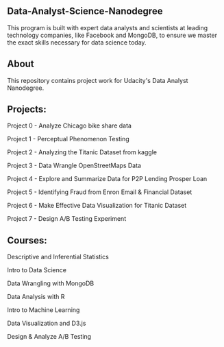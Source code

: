 ## Data-Analyst-Science-Nanodegree
This program is built with expert data analysts and scientists at leading technology companies, like Facebook and MongoDB, to ensure we master the exact skills necessary for data science today.

## About

This repository contains project work for Udacity's Data Analyst Nanodegree.

## Projects:

Project 0 - Analyze Chicago bike share data

Project 1 - Perceptual Phenomenon Testing

Project 2 - Analyzing the Titanic Dataset from kaggle

Project 3 - Data Wrangle OpenStreetMaps Data

Project 4 - Explore and Summarize Data for P2P Lending Prosper Loan

Project 5 - Identifying Fraud from Enron Email & Financial Dataset

Project 6 - Make Effective Data Visualization for Titanic Dataset

Project 7 - Design A/B Testing Experiment

## Courses:

Descriptive and Inferential Statistics

Intro to Data Science

Data Wrangling with MongoDB

Data Analysis with R

Intro to Machine Learning

Data Visualization and D3.js

Design & Analyze A/B Testing
